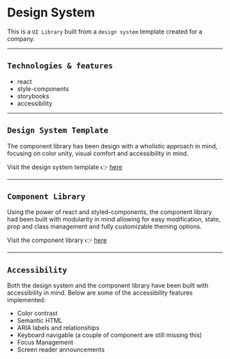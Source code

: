 # Design System

This is a `UI Library` built from a `design system` template created for a company.

---

## `Technologies & features`

* react
* style-components
* storybooks
* accessibility
  
---

## `Design System Template`

The component library has been design with a wholistic approach in mind, focusing on color unity, visual comfort and accessibility in mind.

Visit the design system template 👉 [here](https://www.figma.com/file/xl28rT9nlkuB1YHjSQQv8a/Bam-Erfanian-Design-System-Template)

---

## `Component Library`

Using the power of react and styled-components, the component library had been built with modularity in mind allowing for easy modification, state, prop and class management and fully customizable theming options.

Visit the component library 👉 [here](https://design-system-zeta.vercel.app/)

---

## `Accessibility`

Both the design system and the component library have been built with accessibility in mind. Below are some of the accessibility features implemented:

* Color contrast
* Semantic HTML
* ARIA labels and relationships
* Keyboard navigable (a couple of component are still missing this)
* Focus Management
* Screen reader announcements
